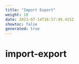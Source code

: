 ```yaml
---
title: "Import Export"
weight: 10
date: 2023-07-14T16:57:49.415Z
showtoc: false
generated: true
---
```

<!-- This file was generated from the Vendure source. Do not modify. Instead, re-run the "docs:build" script -->


# import-export